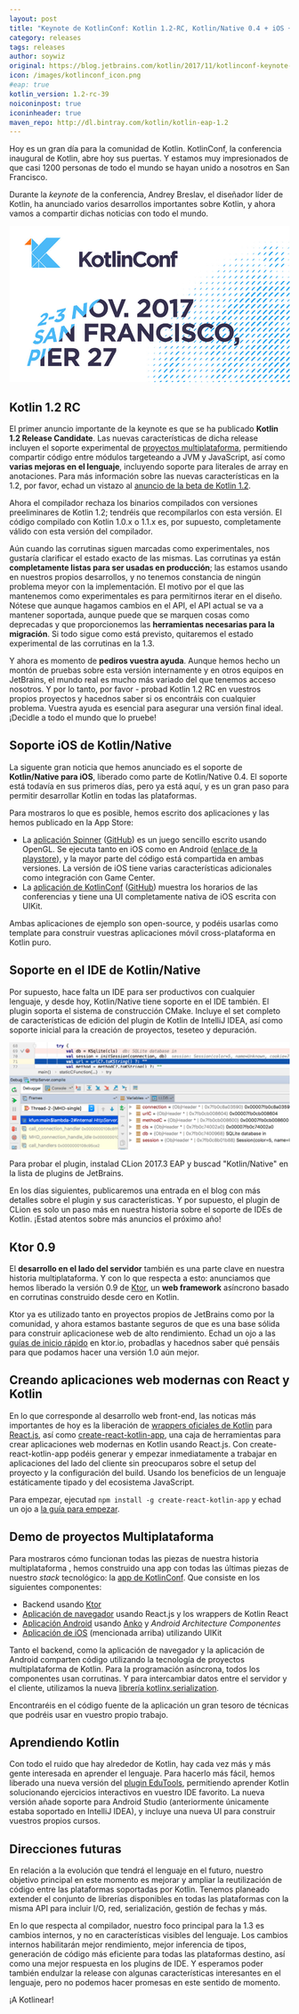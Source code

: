 ```yaml
---
layout: post
title: "Keynote de KotlinConf: Kotlin 1.2-RC, Kotlin/Native 0.4 + iOS + IDE, Ktor 0.9, Kotlin React y futuro"
category: releases
tags: releases
author: soywiz
original: https://blog.jetbrains.com/kotlin/2017/11/kotlinconf-keynote-recap/
icon: /images/kotlinconf_icon.png
#eap: true
kotlin_version: 1.2-rc-39
noiconinpost: true
iconinheader: true
maven_repo: http://dl.bintray.com/kotlin/kotlin-eap-1.2
---
```


Hoy es un gran día para la comunidad de Kotlin. KotlinConf, la conferencia inaugural de Kotlin, abre hoy sus puertas. Y estamos muy impresionados de que casi 1200 personas de todo el mundo se hayan unido a nosotros en San Francisco.

Durante la *keynote* de la conferencia, Andrey Breslav, el diseñador líder de Kotlin, ha anunciado varios desarrollos importantes sobre Kotlin, y ahora vamos a compartir dichas noticias con todo el mundo.

![](/images/carousel/kotlinconf.jpg)

## Kotlin 1.2 RC

El primer anuncio importante de la keynote es que se ha publicado **Kotlin 1.2 Release Candidate**. Las nuevas características de dicha release incluyen el soporte experimental de [proyectos multiplataforma](http://kotlinlang.org/docs/reference/multiplatform.html), permitiendo compartir código entre módulos targeteando a JVM y JavaScript, así como **varias mejoras en el lenguaje**, incluyendo soporte para literales de array en anotaciones. Para más información sobre las nuevas características en la 1.2, por favor, echad un vistazo al [anuncio de la beta de Kotlin 1.2](https://blog.jetbrains.com/kotlin/2017/09/kotlin-1-2-beta-is-out/).

Ahora el compilador rechaza los binarios compilados con versiones preeliminares de Kotlin 1.2; tendréis que recompilarlos con esta versión. El código compilado con Kotlin 1.0.x o 1.1.x es, por supuesto, completamente válido con esta versión del compilador.

Aún cuando las corrutinas siguen marcadas como experimentales, nos gustaría clarificar el estado exacto de las mismas. Las corrutinas ya están **completamente listas para ser usadas en producción**; las estamos usando en nuestros propios desarrollos, y no tenemos constancia de ningún problema meyor con la implementación. El motivo por el que las mantenemos como experimentales es para permitirnos iterar en el diseño. Nótese que aunque hagamos cambios en el API, el API actual se va a mantener soportada, aunque puede que se marquen cosas como deprecadas y que proporcionemos las **herramientas necesarias para la migración**. Si todo sigue como está previsto, quitaremos el estado experimental de las corrutinas en la 1.3.

Y ahora es momento de **pediros vuestra ayuda**. Aunque hemos hecho un montón de pruebas sobre esta versión internamente y en otros equipos en JetBrains, el mundo real es mucho más variado del que tenemos acceso nosotros. Y por lo tanto, por favor - probad Kotlin 1.2 RC en vuestros propios proyectos y hacednos saber si os encontráis con cualquier problema. Vuestra ayuda es esencial para asegurar una versión final ideal.
¡Decidle a todo el mundo que lo pruebe!

## Soporte iOS de Kotlin/Native

La siguente gran noticia que hemos anunciado es el soporte de **Kotlin/Native para iOS**, liberado como parte de Kotlin/Native 0.4. El soporte está todavía en sus primeros días, pero ya está aquí, y es un gran paso para permitir desarrollar Kotlin en todas las plataformas.

Para mostraros lo que es posible, hemos escrito dos aplicaciones y las hemos publicado en la App Store:

* La [aplicación Spinner](https://itunes.apple.com/us/app/kotlinconf-spinner/id1291282375?mt=8) ([GitHub](https://github.com/jetbrains/kotlinconf-spinner)) es un juego sencillo escrito usando OpenGL. Se ejecuta tanto en iOS como en Android ([enlace de la playstore](https://play.google.com/store/apps/details?id=com.jetbrains.konan_activity2)), y la mayor parte del código está compartida en ambas versiones. La versión de iOS tiene varias características adicionales como integración con Game Center.
* La [aplicación de KotlinConf](https://itunes.apple.com/us/app/kotlinconf/id1299196584?mt=8) ([GitHub](https://github.com/jetbrains/kotlinconf-app)) muestra los horarios de las conferencias y tiene una UI completamente nativa de iOS escrita con UIKit.

Ambas aplicaciones de ejemplo son open-source, y podéis usarlas como template para construir vuestras aplicaciones móvil cross-plataforma en Kotlin puro.

## Soporte en el IDE de Kotlin/Native

Por supuesto, hace falta un IDE para ser productivos con cualquier lenguaje, y desde hoy, Kotlin/Native tiene soporte en el IDE también. El plugin soporta el sistema de construcción CMake. Incluye el set completo de características de edición del plugin de Kotlin de IntelliJ IDEA, así como soporte inicial para la creación de proyectos, teseteo y depuración.

![](/images/1.2/1.2-rc/clion-debugger.png)

Para probar el plugin, instalad CLion 2017.3 EAP y buscad "Kotlin/Native" en la lista de plugins de JetBrains.

En los días siguientes, publicaremos una entrada en el blog con más detalles sobre el plugin y sus características. Y por supuesto, el plugin de CLion es solo un paso más en nuestra historia sobre el soporte de IDEs de Kotlin. ¡Estad atentos sobre más anuncios el próximo año!

## Ktor 0.9

El **desarrollo en el lado del servidor** también es una parte clave en nuestra historia multiplataforma.
Y con lo que respecta a esto: anunciamos que hemos liberado la versión 0.9 de [Ktor](http://ktor.io/), un **web framework** asíncrono basado en corrutinas construido desde cero en Kotlin.

Ktor ya es utilizado tanto en proyectos propios de JetBrains como por la comunidad, y ahora estamos bastante seguros de que es una base sólida para construir aplicacionese web de alto rendimiento. Echad un ojo a las [guías de inicio rápido](http://ktor.io/quickstart/index.html) en ktor.io, probadlas y hacednos saber qué pensáis para que podamos hacer una versión 1.0 aún mejor.

## Creando aplicaciones web modernas con React y Kotlin

En lo que corresponde al desarrollo web front-end, las noticas más importantes de hoy es la liberación de [wrappers oficiales de Kotlin](https://github.com/JetBrains/kotlin-wrappers) para [React.js](https://reactjs.org/), así como [create-react-kotlin-app](https://www.npmjs.com/package/create-react-kotlin-app), una caja de herramientas para crear aplicaciones web modernas en Kotlin usando React.js. Con create-react-kotlin-app podéis generar y empezar inmediatamente a trabajar en aplicaciones del lado del cliente sin preocuparos sobre el setup del proyecto y la configuración del build. Usando los beneficios de un lenguaje estáticamente tipado y del ecosistema JavaScript.

Para empezar, ejecutad `npm install -g create-react-kotlin-app` y echad un ojo a [la guía para empezar](https://github.com/JetBrains/create-react-kotlin-app/).

## Demo de proyectos Multiplataforma

Para mostraros cómo funcionan todas las piezas de nuestra historia multiplataforma , hemos construido una app con todas las últimas piezas de nuestro *stack* tecnológico: la [app de KotlinConf](https://github.com/jetbrains/kotlinconf-app). Que consiste en los siguientes componentes:

* Backend usando [Ktor](http://ktor.io/)
* [Aplicación de navegador](https://api.kotlinconf.com/) usando React.js y los wrappers de Kotlin React
* [Aplicación Android](https://play.google.com/store/apps/details?id=com.jetbrains.kotlinconf&hl=en) usando [Anko](https://github.com/kotlin/anko) y *Android Architecture Componentes*
* [Aplicación de iOS](https://itunes.apple.com/us/app/kotlinconf/id1299196584?mt=8) (mencionada arriba) utilizando UIKit

Tanto el backend, como la aplicación de navegador y la aplicación de Android comparten código utilizando la tecnología de proyectos multiplataforma de Kotlin. Para la programación asíncrona, todos los componentes usan corrutinas. Y para intercambiar datos entre el servidor y el cliente, utilizamos la nueva [librería kotlinx.serialization](https://github.com/kotlin/kotlinx.serialization).

Encontraréis en el código fuente de la aplicación un gran tesoro de técnicas que podréis usar en vuestro propio trabajo.

## Aprendiendo Kotlin

Con todo el ruido que hay alrededor de Kotlin, hay cada vez más y más gente interesada en aprender el lenguaje. Para hacerlo más fácil, hemos liberado una nueva versión del [plugin EduTools](https://www.jetbrains.com/education/kotlin-edu/), permitiendo aprender Kotlin solucionando ejercicios interactivos en vuestro IDE favorito. La nueva versión añade soporte para Android Studio (anteriormente únicamente estaba soportado en IntelliJ IDEA), y incluye una nueva UI para construir vuestros propios cursos.

## Direcciones futuras

En relación a la evolución que tendrá el lenguaje en el futuro, nuestro objetivo principal en este momento es mejorar y ampliar la reutilización de código entre las plataformas soportadas por Kotlin. Tenemos planeado extender el conjunto de librerías disponibles en todas las plataformas con la misma API para incluir I/O, red, serialización, gestión de fechas y más.

En lo que respecta al compilador, nuestro foco principal para la 1.3 es cambios internos, y no en características visibles del lenguaje. Los cambios internos habilitarán mejor rendimiento, mejor inferencia de tipos, generación de código más eficiente para todas las plataformas destino, así como una mejor respuesta en los plugins de IDE. Y esperamos poder también endulzar la release con algunas características interesantes en el lenguaje, pero no podemos hacer promesas en este sentido de momento.

¡A Kotlinear!
